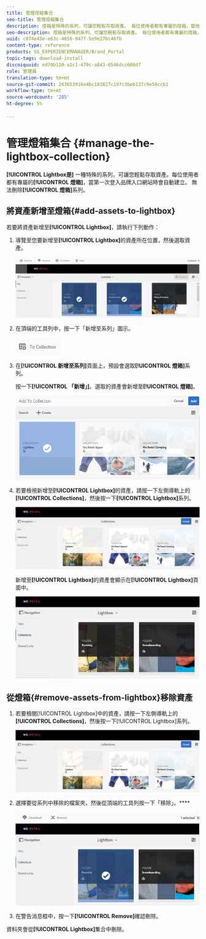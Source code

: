 ```yaml
---
title: 管理燈箱集合
seo-title: 管理燈箱集合
description: 燈箱是特殊的系列，可讓您輕鬆存取資產。 每位使用者都有專屬的燈箱，當他們第一次登入品牌入口網站時會自動建立。 無法刪除燈箱集合。
seo-description: 燈箱是特殊的系列，可讓您輕鬆存取資產。 每位使用者都有專屬的燈箱，當他們第一次登入品牌入口網站時會自動建立。 無法刪除燈箱集合。
uuid: c074e45e-e63c-4856-947f-5e9e27bc46fb
content-type: reference
products: SG_EXPERIENCEMANAGER/Brand_Portal
topic-tags: download-install
discoiquuid: ed79b120-a1c1-479c-a843-6546dcc660d7
role: 管理員
translation-type: tm+mt
source-git-commit: 263653916e4bc183827c197c3beb137c9e59ccb1
workflow-type: tm+mt
source-wordcount: '285'
ht-degree: 5%

---
```



# 管理燈箱集合 {#manage-the-lightbox-collection}

**[!UICONTROL Lightbox是]** 一種特殊的系列，可讓您輕鬆存取資產。每位使用者都有專屬的&#x200B;**[!UICONTROL 燈箱]**，當第一次登入品牌入口網站時會自動建立。 無法刪除&#x200B;**[!UICONTROL 燈箱]**&#x200B;系列。

## 將資產新增至燈箱{#add-assets-to-lightbox}

若要將資產新增至&#x200B;**[!UICONTROL Lightbox]**，請執行下列動作：

1. 導覽至您要新增至&#x200B;**[!UICONTROL Lightbox]**&#x200B;的資產所在位置，然後選取資產。

   ![](assets/link_sharing_assetselection.png)

1. 在頂端的工具列中，按一下「新增至系列」圖示。

   ![](assets/add_to_collection.png)

1. 在&#x200B;**[!UICONTROL 新增至系列]**&#x200B;頁面上，預設會選取&#x200B;**[!UICONTROL 燈箱]**&#x200B;系列。

   按一下&#x200B;**[!UICONTROL 「新增」]**。選取的資產會新增至&#x200B;**[!UICONTROL 燈箱]**。

   ![](assets/add_to_collectionlightbox.png)

1. 若要檢視新增至&#x200B;**[!UICONTROL Lightbox]**&#x200B;的資產，請按一下左側導軌上的&#x200B;**[!UICONTROL Collections]**，然後按一下&#x200B;**[!UICONTROL Lightbox]**&#x200B;系列。

   ![](assets/collections_lightbox.png)

   新增至&#x200B;**[!UICONTROL Lightbox]**&#x200B;的資產會顯示在&#x200B;**[!UICONTROL Lightbox]**&#x200B;頁面中。

   ![](assets/added_to_collectionlightbox.png)

## 從燈箱{#remove-assets-from-lightbox}移除資產

1. 若要檢閱[!UICONTROL Lightbox]中的資產，請按一下左側導軌上的&#x200B;**[!UICONTROL Collections]**，然後按一下[!UICONTROL Lightbox]系列。

   ![](assets/collections_lightbox-1.png)

1. 選擇要從系列中移除的檔案夾，然後從頂端的工具列按一下「移除」。****

   ![](assets/collections_lightboxdelete.png)

1. 在警告消息框中，按一下&#x200B;**[!UICONTROL Remove]**&#x200B;確認刪除。

資料夾會從&#x200B;**[!UICONTROL Lightbox]**&#x200B;集合中刪除。
